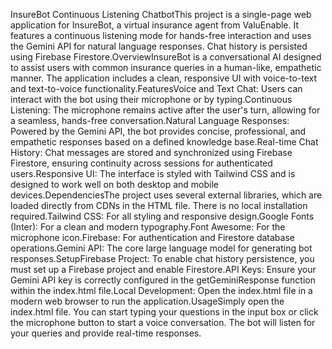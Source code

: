 InsureBot Continuous Listening ChatbotThis project is a single-page web application for InsureBot, a virtual insurance agent from ValuEnable. It features a continuous listening mode for hands-free interaction and uses the Gemini API for natural language responses. Chat history is persisted using Firebase Firestore.OverviewInsureBot is a conversational AI designed to assist users with common insurance queries in a human-like, empathetic manner. The application includes a clean, responsive UI with voice-to-text and text-to-voice functionality.FeaturesVoice and Text Chat: Users can interact with the bot using their microphone or by typing.Continuous Listening: The microphone remains active after the user's turn, allowing for a seamless, hands-free conversation.Natural Language Responses: Powered by the Gemini API, the bot provides concise, professional, and empathetic responses based on a defined knowledge base.Real-time Chat History: Chat messages are stored and synchronized using Firebase Firestore, ensuring continuity across sessions for authenticated users.Responsive UI: The interface is styled with Tailwind CSS and is designed to work well on both desktop and mobile devices.DependenciesThe project uses several external libraries, which are loaded directly from CDNs in the HTML file. There is no local installation required.Tailwind CSS: For all styling and responsive design.Google Fonts (Inter): For a clean and modern typography.Font Awesome: For the microphone icon.Firebase: For authentication and Firestore database operations.Gemini API: The core large language model for generating bot responses.SetupFirebase Project: To enable chat history persistence, you must set up a Firebase project and enable Firestore.API Keys: Ensure your Gemini API key is correctly configured in the getGeminiResponse function within the index.html file.Local Development: Open the index.html file in a modern web browser to run the application.UsageSimply open the index.html file. You can start typing your questions in the input box or click the microphone button to start a voice conversation. The bot will listen for your queries and provide real-time responses.